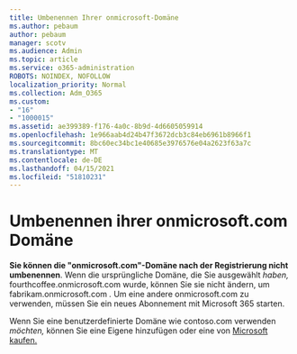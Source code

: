 ```yaml
---
title: Umbenennen Ihrer onmicrosoft-Domäne
ms.author: pebaum
author: pebaum
manager: scotv
ms.audience: Admin
ms.topic: article
ms.service: o365-administration
ROBOTS: NOINDEX, NOFOLLOW
localization_priority: Normal
ms.collection: Adm_O365
ms.custom:
- "16"
- "1000015"
ms.assetid: ae399389-f176-4a0c-8b9d-4d6605059914
ms.openlocfilehash: 1e966aab4d24b47f3672dcb3c84eb6961b8966f1
ms.sourcegitcommit: 8bc60ec34bc1e40685e3976576e04a2623f63a7c
ms.translationtype: MT
ms.contentlocale: de-DE
ms.lasthandoff: 04/15/2021
ms.locfileid: "51810231"
---
```

# <a name="rename-your-onmicrosoftcom-domain"></a>Umbenennen ihrer onmicrosoft.com Domäne

 **Sie können die "onmicrosoft.com"-Domäne nach der Registrierung nicht umbenennen**. Wenn die ursprüngliche Domäne, die Sie ausgewählt *haben,* fourthcoffee.onmicrosoft.com wurde, können Sie sie nicht ändern, um fabrikam.onmicrosoft.com *.* Um eine andere onmicrosoft.com zu verwenden, müssen Sie ein neues Abonnement mit Microsoft 365 starten.
  
Wenn Sie eine benutzerdefinierte Domäne wie contoso.com verwenden [](https://docs.microsoft.com/microsoft-365/admin/setup/add-domain) *möchten,* können Sie eine Eigene hinzufügen oder eine von [Microsoft kaufen.](https://docs.microsoft.com/microsoft-365/admin/get-help-with-domains/buy-a-domain-name)
  